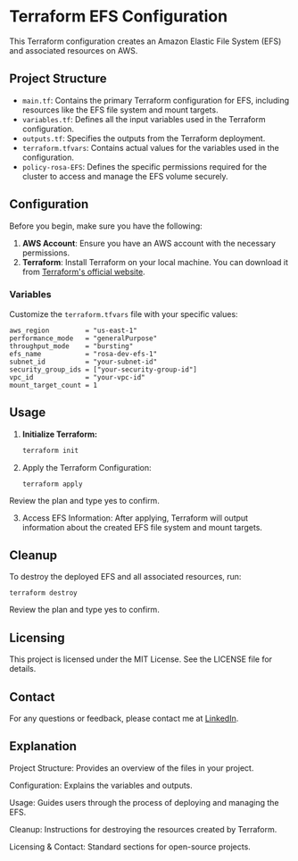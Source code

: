 # Terraform EFS Configuration

This Terraform configuration creates an Amazon Elastic File System (EFS) and associated resources on AWS. 

## Project Structure

- `main.tf`: Contains the primary Terraform configuration for EFS, including resources like the EFS file system and mount targets.
- `variables.tf`: Defines all the input variables used in the Terraform configuration.
- `outputs.tf`: Specifies the outputs from the Terraform deployment.
- `terraform.tfvars`: Contains actual values for the variables used in the configuration.
- `policy-rosa-EFS`: Defines the specific permissions required for the cluster to access and manage the EFS volume securely.

## Configuration

Before you begin, make sure you have the following:

1. **AWS Account**: Ensure you have an AWS account with the necessary permissions.
2. **Terraform**: Install Terraform on your local machine. You can download it from [Terraform's official website](https://www.terraform.io/downloads).

### Variables

Customize the `terraform.tfvars` file with your specific values:

   ```hcl
   aws_region         = "us-east-1"
   performance_mode   = "generalPurpose"
   throughput_mode    = "bursting"
   efs_name           = "rosa-dev-efs-1"
   subnet_id          = "your-subnet-id"
   security_group_ids = ["your-security-group-id"]
   vpc_id             = "your-vpc-id"
   mount_target_count = 1
   ```

## Usage

1. **Initialize Terraform:**
   ```sh
   terraform init
    ```
2. Apply the Terraform Configuration:
   ```
   terraform apply
   ```
Review the plan and type yes to confirm.

3. Access EFS Information: After applying, Terraform will output information about the created EFS file system and mount targets.

## Cleanup
To destroy the deployed EFS and all associated resources, run:

   ```
   terraform destroy
   ```
Review the plan and type yes to confirm.

## Licensing
This project is licensed under the MIT License. See the LICENSE file for details.

## Contact
For any questions or feedback, please contact me at [LinkedIn](https://www.linkedin.com/in/ernandesfranco/).

## Explanation
Project Structure: Provides an overview of the files in your project.

Configuration: Explains the variables and outputs.

Usage: Guides users through the process of deploying and managing the EFS.

Cleanup: Instructions for destroying the resources created by Terraform.

Licensing & Contact: Standard sections for open-source projects.
